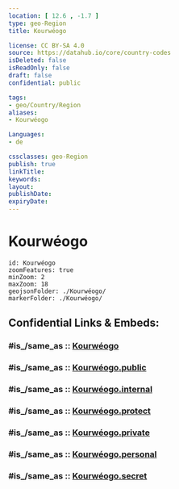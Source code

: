 ```yaml
---
location: [ 12.6 , -1.7 ] 
type: geo-Region
title: Kourwéogo

license: CC BY-SA 4.0
source: https://datahub.io/core/country-codes
isDeleted: false
isReadOnly: false
draft: false
confidential: public

tags:
- geo/Country/Region
aliases:
- Kourwéogo

Languages:
- de

cssclasses: geo-Region
publish: true
linkTitle: 
keywords: 
layout: 
publishDate: 
expiryDate: 
---
```


# Kourwéogo

```leaflet
id: Kourwéogo
zoomFeatures: true 
minZoom: 2 
maxZoom: 18
geojsonFolder: ./Kourwéogo/
markerFolder: ./Kourwéogo/
```


## Confidential Links & Embeds: 

### #is_/same_as :: [Kourwéogo](/_Standards/Earth/Continent/Africa/Africa~West/Burkina_Faso/Regions~Burkina_Faso/Plateau-Central/counties~Plateau-Central/Kourwéogo.md) 

### #is_/same_as :: [Kourwéogo.public](/_public/Earth/Continent/Africa/Africa~West/Burkina_Faso/Regions~Burkina_Faso/Plateau-Central/counties~Plateau-Central/Kourwéogo.public.md) 

### #is_/same_as :: [Kourwéogo.internal](/_internal/Earth/Continent/Africa/Africa~West/Burkina_Faso/Regions~Burkina_Faso/Plateau-Central/counties~Plateau-Central/Kourwéogo.internal.md) 

### #is_/same_as :: [Kourwéogo.protect](/_protect/Earth/Continent/Africa/Africa~West/Burkina_Faso/Regions~Burkina_Faso/Plateau-Central/counties~Plateau-Central/Kourwéogo.protect.md) 

### #is_/same_as :: [Kourwéogo.private](/_private/Earth/Continent/Africa/Africa~West/Burkina_Faso/Regions~Burkina_Faso/Plateau-Central/counties~Plateau-Central/Kourwéogo.private.md) 

### #is_/same_as :: [Kourwéogo.personal](/_personal/Earth/Continent/Africa/Africa~West/Burkina_Faso/Regions~Burkina_Faso/Plateau-Central/counties~Plateau-Central/Kourwéogo.personal.md) 

### #is_/same_as :: [Kourwéogo.secret](/_secret/Earth/Continent/Africa/Africa~West/Burkina_Faso/Regions~Burkina_Faso/Plateau-Central/counties~Plateau-Central/Kourwéogo.secret.md)

